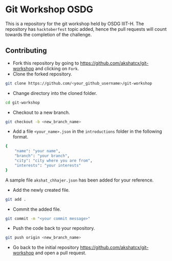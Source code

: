 # Git Workshop OSDG

This is a repository for the git workshop held by OSDG IIIT-H.
The repository has `hacktoberfest` topic added, hence the pull requests will count towards the completion of the challenge.

## Contributing

- Fork this repository by going to https://github.com/akshatcx/git-workshop and clicking on `Fork`.
- Clone the forked repository.
```bash
git clone https://github.com/<your_github_username>/git-workshop
```
- Change directory into the cloned folder.
```bash
cd git-workshop
```
- Checkout to a new branch.
```bash
git checkout -b <new_branch_name>
```
- Add a file `<your_name>.json` in the `introductions` folder in the following format.
```bash
{
	"name": "your name",
	"branch": "your branch",
	"city": "city where you are from",
	"interests": "your interests"
}
```

A sample file `akshat_chhajer.json` has been added for your reference.

- Add the newly created file.
```bash
git add .
```
- Commit the added file.
```bash
git commit -m "<your commit message>"
```
- Push the code back to your repository.
```bash
git push origin <new_branch_name>
```
- Go back to the initial repository https://github.com/akshatcx/git-workshop and open a pull request.





